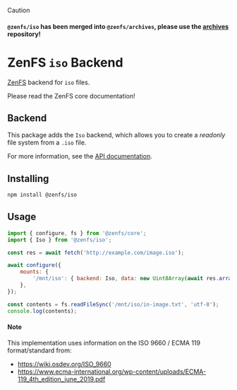 > [!CAUTION]
> #### `@zenfs/iso` has been merged into `@zenfs/archives`, please use the [archives](https://github.com/zen-fs/archives) repository!

# ZenFS `iso` Backend

[ZenFS](https://github.com/zen-fs/core) backend for `iso` files.

Please read the ZenFS core documentation!

## Backend

This package adds the `Iso` backend, which allows you to create a _readonly_ file system from a `.iso` file.

For more information, see the [API documentation](https://zen-fs.github.io/iso).

## Installing

```sh
npm install @zenfs/iso
```

## Usage

```js
import { configure, fs } from '@zenfs/core';
import { Iso } from '@zenfs/iso';

const res = await fetch('http://example.com/image.iso');

await configure({
	mounts: {
		'/mnt/iso': { backend: Iso, data: new Uint8Array(await res.arrayBuffer()) },
	},
});

const contents = fs.readFileSync('/mnt/iso/in-image.txt', 'utf-8');
console.log(contents);
```

#### Note

This implementation uses information on the ISO 9660 / ECMA 119 format/standard from:

-   https://wiki.osdev.org/ISO_9660
-   https://www.ecma-international.org/wp-content/uploads/ECMA-119_4th_edition_june_2019.pdf
